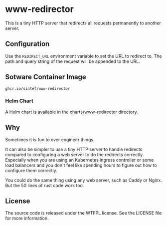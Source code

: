 # www-redirector

This is a tiny HTTP server that redirects all requests permanently to another server.

## Configuration

Use the `REDIRECT_URL` environment variable to set the URL to redirect to. The path and query string of the request will be appended to the URL.

## Sotware Container Image

```
ghcr.io/sintef/www-redirector
```

### Helm Chart

A Helm chart is available in the [charts/www-redirector](charts/www-redirector/) directory.

## Why

Sometimes it is fun to over engineer things.

It can also be simpler to use a tiny HTTP server to handle redirects compared to configuring a web server to do the redirects correctly. Especially when you are using an Kubernetes ingress controller or some load balancers and you don't feel like spending hours to figure out how to configure them correctly.

You could do the same thing using any web server, such as Caddy or Nginx. But the 50 lines of rust code work too.

## License

The source code is released under the WTFPL license. See the LICENSE file for more information.